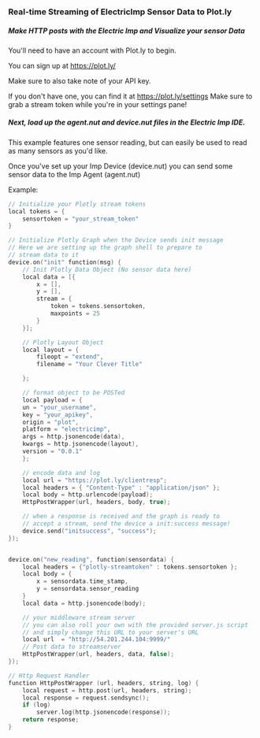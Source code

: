 ### Real-time Streaming of ElectricImp Sensor Data to Plot.ly
##### Make HTTP posts with the Electric Imp and Visualize your sensor Data

You'll need to have an account with Plot.ly to begin. 

You can sign up at https://plot.ly/

Make sure to also take note of your API key.

If you don't have one, you can find it at https://plot.ly/settings
Make sure to grab a stream token while you're in your settings pane!

##### Next, load up the agent.nut and device.nut files in the Electric Imp IDE.

This example features one sensor reading, but can easily be used to read as many sensors as you'd like. 
  
Once you've set up your Imp Device (device.nut) you can send some sensor data to the Imp Agent (agent.nut)

Example:
```c
// Initialize your Plotly stream tokens
local tokens = {
    sensortoken = "your_stream_token"
}

// Initialize Plotly Graph when the Device sends init message
// Here we are setting up the graph shell to prepare to
// stream data to it
device.on("init" function(msg) {
    // Init Plotly Data Object (No sensor data here)
    local data = [{
        x = [],
        y = [],
        stream = {
            token = tokens.sensortoken,
            maxpoints = 25
        }
    }];

    // Plotly Layout Object
    local layout = {
        fileopt = "extend",
        filename = "Your Clever Title"

    };

    // format object to be POSTed
    local payload = {
    un = "your_username",
    key = "your_apikey",
    origin = "plot",
    platform = "electricimp",
    args = http.jsonencode(data),
    kwargs = http.jsonencode(layout),
    version = "0.0.1"
    };

    // encode data and log
    local url = "https://plot.ly/clientresp";
    local headers = { "Content-Type" : "application/json" };
    local body = http.urlencode(payload);
    HttpPostWrapper(url, headers, body, true);

    // when a response is received and the graph is ready to
    // accept a stream, send the device a init:success message!
    device.send("initsuccess", "success");
});


device.on("new_reading", function(sensordata) {
    local headers = {"plotly-streamtoken" : tokens.sensortoken };
    local body = {
        x = sensordata.time_stamp,
        y = sensordata.sensor_reading
    }
    local data = http.jsonencode(body);

    // your middleware stream server
    // you can also roll your own with the provided server.js script
    // and simply change this URL to your server's URL
    local url  = "http://54.201.244.104:9999/"
    // Post data to streamserver
    HttpPostWrapper(url, headers, data, false);
});

// Http Request Handler
function HttpPostWrapper (url, headers, string, log) {
    local request = http.post(url, headers, string);
    local response = request.sendsync();
    if (log)
        server.log(http.jsonencode(response));
    return response;
}
```


